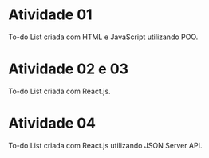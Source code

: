# Atividade 01
<p>To-do List criada com HTML e JavaScript utilizando POO.</p>

# Atividade 02 e 03
<p>To-do List criada com React.js.</p>

# Atividade 04
<p>To-do List criada com React.js utilizando JSON Server API.</p>
